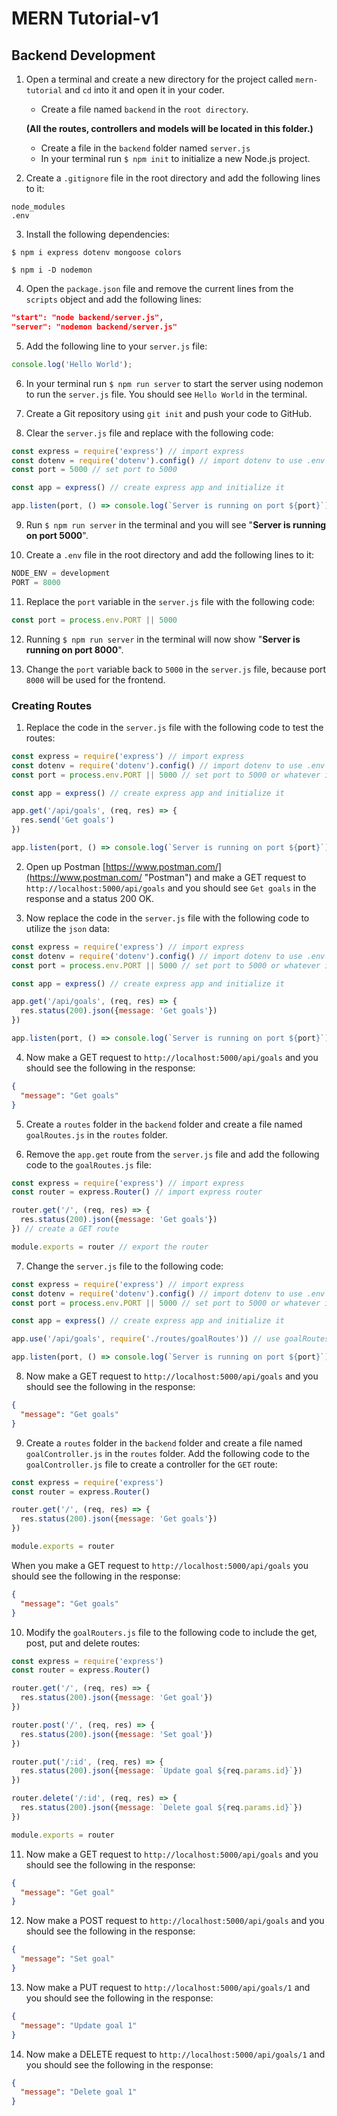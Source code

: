 # MERN Tutorial-v1
## Backend Development

1. Open a terminal and create a new directory for the project called `mern-tutorial` and `cd` into it and open it in your coder.  
    - Create a file named `backend` in the `root directory`.

    **(All the routes, controllers and models will be located in this folder.)** 

    - Create a file in the `backend` folder named `server.js`
    - In your terminal run `$ npm init` to initialize a new Node.js project.

2. Create a ``.gitignore`` file in the root directory and add the following lines to it:
```
node_modules
.env
```
3. Install the following dependencies:
```
$ npm i express dotenv mongoose colors
```
```
$ npm i -D nodemon
```
4. Open the `package.json` file and remove the current lines from the `scripts` object and add the following lines:
```json
"start": "node backend/server.js",
"server": "nodemon backend/server.js"
```
5. Add the following line to your `server.js` file:
```js
console.log('Hello World');
```
6. In your terminal run `$ npm run server` to start the server using nodemon to run the `server.js` file. You should see `Hello World` in the terminal.

7. Create a Git repository using `git init` and push your code to GitHub.

8. Clear the `server.js` file and replace with the following code:
```js
const express = require('express') // import express
const dotenv = require('dotenv').config() // import dotenv to use .env file for environment variables
const port = 5000 // set port to 5000

const app = express() // create express app and initialize it

app.listen(port, () => console.log(`Server is running on port ${port}`))
```
9. Run `$ npm run server` in the terminal and you will see "**Server is running on port 5000**".

10. Create a `.env` file in the root directory and add the following lines to it:
```js
NODE_ENV = development
PORT = 8000
```
11. Replace the `port` variable in the `server.js` file with the following code:
```js
const port = process.env.PORT || 5000
```
12. Running `$ npm run server` in the terminal will now show "**Server is running on port 8000**".

13. Change the `port` variable back to `5000` in the `server.js` file, because port `8000` will be used for the frontend.

### Creating Routes

1. Replace the code in the `server.js` file with the following code to test the routes:
```js
const express = require('express') // import express
const dotenv = require('dotenv').config() // import dotenv to use .env file for environment variables
const port = process.env.PORT || 5000 // set port to 5000 or whatever is in .env file

const app = express() // create express app and initialize it

app.get('/api/goals', (req, res) => {
  res.send('Get goals')
})

app.listen(port, () => console.log(`Server is running on port ${port}`))
```
2. Open up Postman [https://www.postman.com/](https://www.postman.com/ "Postman") and make a GET request to `http://localhost:5000/api/goals` and you should see `Get goals` in the response and a status 200 OK.

3. Now replace the code in the `server.js` file with the following code to utilize the `json` data:
```js
const express = require('express') // import express
const dotenv = require('dotenv').config() // import dotenv to use .env file for environment variables
const port = process.env.PORT || 5000 // set port to 5000 or whatever is in .env file

const app = express() // create express app and initialize it

app.get('/api/goals', (req, res) => {
  res.status(200).json({message: 'Get goals'})
})

app.listen(port, () => console.log(`Server is running on port ${port}`))
```
4. Now make a GET request to `http://localhost:5000/api/goals` and you should see the following in the response:
```json
{
  "message": "Get goals"
}
```
5. Create a `routes` folder in the `backend` folder and create a file named `goalRoutes.js` in the `routes` folder.

6. Remove the `app.get` route from the `server.js` file and add the following code to the `goalRoutes.js` file:
```js
const express = require('express') // import express
const router = express.Router() // import express router

router.get('/', (req, res) => {
  res.status(200).json({message: 'Get goals'})
}) // create a GET route

module.exports = router // export the router
```
7. Change the `server.js` file to the following code:
```js
const express = require('express') // import express
const dotenv = require('dotenv').config() // import dotenv to use .env file for environment variables
const port = process.env.PORT || 5000 // set port to 5000 or whatever is in .env file

const app = express() // create express app and initialize it

app.use('/api/goals', require('./routes/goalRoutes')) // use goalRoutes.js for /api/goals

app.listen(port, () => console.log(`Server is running on port ${port}`))
```
8. Now make a GET request to `http://localhost:5000/api/goals` and you should see the following in the response:
```json
{
  "message": "Get goals"
}
```
9. Create a `routes` folder in the `backend` folder and create a file named `goalController.js` in the `routes` folder.  Add the following code to the `goalController.js` file to create a controller for the `GET` route:
```js
const express = require('express')
const router = express.Router()

router.get('/', (req, res) => {
  res.status(200).json({message: 'Get goals'})
})

module.exports = router
```
When you make a GET request to `http://localhost:5000/api/goals` you should see the following in the response:
```json
{
  "message": "Get goals"
}
```
10. Modify the `goalRouters.js` file to the following code to include the get, post, put and delete routes:
```js
const express = require('express')
const router = express.Router()

router.get('/', (req, res) => {
  res.status(200).json({message: 'Get goal'})
})

router.post('/', (req, res) => {
  res.status(200).json({message: 'Set goal'})
})

router.put('/:id', (req, res) => {
  res.status(200).json({message: `Update goal ${req.params.id}`})
})

router.delete('/:id', (req, res) => {
  res.status(200).json({message: `Delete goal ${req.params.id}`})
})

module.exports = router
```

11. Now make a GET request to `http://localhost:5000/api/goals` and you should see the following in the response:
```json
{
  "message": "Get goal"
}
```
12. Now make a POST request to `http://localhost:5000/api/goals` and you should see the following in the response:
```json
{
  "message": "Set goal"
}
```

13. Now make a PUT request to `http://localhost:5000/api/goals/1` and you should see the following in the response:
```json
{
  "message": "Update goal 1"
}
```
14. Now make a DELETE request to `http://localhost:5000/api/goals/1` and you should see the following in the response:
```json
{
  "message": "Delete goal 1"
}
```